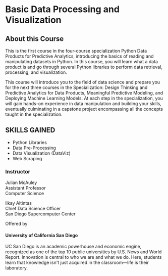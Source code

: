 # Basic Data Processing and Visualization

## About this Course

This is the first course in the four-course specialization Python Data Products for Predictive Analytics, introducing the basics of reading and manipulating datasets in Python. In this course, you will learn what a data product is and go through several Python libraries to perform data retrieval, processing, and visualization. 

This course will introduce you to the field of data science and prepare you for the next three courses in the Specialization: Design Thinking and Predictive Analytics for Data Products, Meaningful Predictive Modeling, and Deploying Machine Learning Models. At each step in the specialization, you will gain hands-on experience in data manipulation and building your skills, eventually culminating in a capstone project encompassing all the concepts taught in the specialization.

## SKILLS GAINED
- Python Libraries
- Data Pre-Processing
- Data Visualization (DataViz)
- Web Scraping


### Instructor
Julian McAuley<br>
Assistant Professor<br>
Computer Science

Ilkay Altintas<br>
Chief Data Science Officer<br>
San Diego Supercomputer Center

Offered by

#### University of California San Diego
UC San Diego is an academic powerhouse and economic engine, recognized as one of the top 10 public universities by U.S. News and World Report. Innovation is central to who we are and what we do. Here, students learn that knowledge isn't just acquired in the classroom—life is their laboratory.
